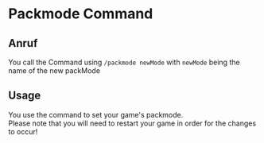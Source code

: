 # Packmode Command

## Anruf

You call the Command using `/packmode newMode` with `newMode` being the name of the new packMode

## Usage

You use the command to set your game's packmode.  
Please note that you will need to restart your game in order for the changes to occur!